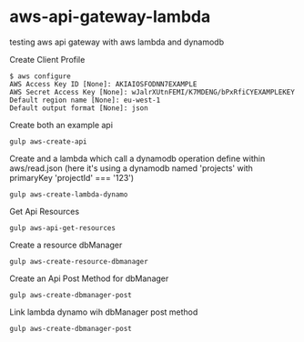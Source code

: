 # aws-api-gateway-lambda
testing aws api gateway with aws lambda and dynamodb


Create Client Profile
```
$ aws configure
AWS Access Key ID [None]: AKIAIOSFODNN7EXAMPLE
AWS Secret Access Key [None]: wJalrXUtnFEMI/K7MDENG/bPxRfiCYEXAMPLEKEY
Default region name [None]: eu-west-1
Default output format [None]: json
```

Create both an example api 

```shell
gulp aws-create-api
```

Create and a lambda which call a dynamodb operation define within aws/read.json (here it's using a dynamodb named 'projects' with primaryKey 'projectId' === '123')

```shell
gulp aws-create-lambda-dynamo
```

Get Api Resources
```shell
gulp aws-api-get-resources
```

Create a resource dbManager
```shell
gulp aws-create-resource-dbmanager
```

Create an Api Post Method for dbManager
```shell
gulp aws-create-dbmanager-post
```

Link lambda dynamo wih dbManager post method
```shell
gulp aws-create-dbmanager-post
```